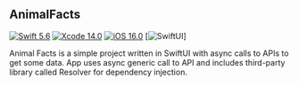 ## AnimalFacts

[![Swift 5.6](https://img.shields.io/badge/Swift-5.6-green.svg)](https://swift.org)
[![Xcode 14.0](https://img.shields.io/badge/Xcode-14.0-green.svg)](https://developer.apple.com/xcode/)
[![iOS 16.0](https://img.shields.io/badge/iOS-16.0-green.svg)](https://developer.apple.com/ios/)
[![SwiftUI](https://img.shields.io/badge/-SwiftUI-green)]

Animal Facts is a simple project written in SwiftUI with async calls to APIs to get some data. App uses async generic call to API and includes third-party library called Resolver for dependency injection.
